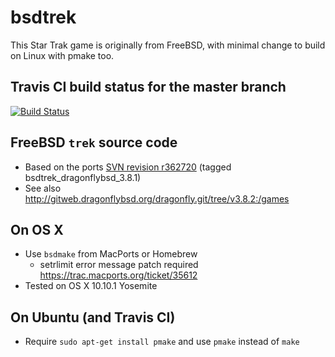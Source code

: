 bsdtrek
========

This Star Trak game is originally from FreeBSD, with minimal change to build on Linux with pmake too.

## Travis CI build status for the master branch

[![Build Status](https://travis-ci.org/jj1bdx/bsdtrek.svg?branch=master)](https://travis-ci.org/jj1bdx/bsdtrek)

## FreeBSD `trek` source code

* Based on the ports [SVN revision r362720](http://svnweb.freebsd.org/ports/head/games/bsdgames/Makefile?revision=362720&view=markup) (tagged bsdtrek\_dragonflybsd\_3.8.1)
* See also <http://gitweb.dragonflybsd.org/dragonfly.git/tree/v3.8.2:/games>

## On OS X

* Use `bsdmake` from MacPorts or Homebrew
    * setrlimit error message patch required <https://trac.macports.org/ticket/35612>
* Tested on OS X 10.10.1 Yosemite

## On Ubuntu (and Travis CI)

* Require `sudo apt-get install pmake` and use `pmake` instead of `make`
